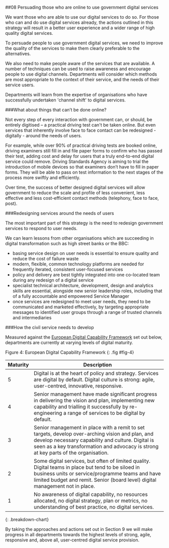 ##08 Persuading those who are online to use government digital services

We want those who are able to use our digital services to do so. For
those who can and do use digital services already, the actions outlined
in this strategy will result in a better user experience and a wider
range of high quality digital services.

To persuade people to use government digital services, we need to
improve the quality of the services to make them clearly preferable to
the alternatives.

We also need to make people aware of the services that are available. A
number of techniques can be used to raise awareness and encourage people
to use digital channels. Departments will consider which methods are
most appropriate to the context of their service, and the needs of their
service users.

Departments will learn from the expertise of organisations who have
successfully undertaken 'channel shift' to digital services.

###What about things that can’t be done online?

Not every step of every interaction with government can, or should, be
entirely digitised – a practical driving test can't be taken online.
But even services that inherently involve face to face contact can be
redesigned - digitally - around the needs of users.

For example, while over 90% of practical driving tests are booked
online, driving examiners still fill in and file paper forms to confirm
who has passed their test, adding cost and delay for users that a truly
end-to-end digital service could remove. Driving Standards Agency is
aiming to trial the introduction of mobile devices so that examiners don’t have to
fill in paper forms. They will be able to pass on test information to
the next stages of the process more swiftly and efficiently.

Over time, the success of better designed digital services will allow
government to reduce the scale and profile of less convenient, less effective
and less cost-efficient contact methods (telephony, face to face, post).

###Redesigning services around the needs of users

The most important part of this strategy is the need to redesign
government services to respond to user needs.

We can learn lessons from other organisations which are succeeding in
digital transformation such as high street banks or the BBC:

-   basing service design on user needs is essential to ensure quality
    and reduce the cost of failure waste
-   modern, flexible, common technology platforms are needed for
    frequently iterated, consistent user-focused services
-   policy and delivery are best tightly integrated into one
    co-located team during any redesign of a digital service
-   specialist technical architecture, development, design and
    analytics skills are essential, alongside new senior leadership
    roles, including that of a fully accountable and empowered Service
    Manager
-   once services are redesigned to meet user needs, they need to be
    communicated and marketed effectively, by targeting appropriate
    messages to identified user groups through a range of trusted
    channels and intermediaries

###How the civil service needs to develop

Measured against the [European Digital Capability Framework](http://ec.europa.eu/information_society/events/cf/dae1009/item-display.cfm?id=5379) set out
below, departments are currently at varying levels of digital maturity.

Figure 4: European Digital Capability Framework
{: .fig #fig-4}

| Maturity | Description                                                          |
| --------------------------- | ------------------------------------------------- |
| 5  | Digital is at the heart of policy and strategy. Services are digital by default. Digital culture is strong: agile, user-centred, innovative, responsive. |
| 4  | Senior management have made significant progress in delivering the vision and plan, implementing new capability and trialling it successfully by re-engineering a range of services to be digital by default. |
| 3  | Senior management in place with a remit to set targets, develop over-arching vision and plan, and develop necessary capability and culture. Digital is seen as a key transformation and advocacy is strong at key parts of the organisation. |
| 2  | Some digital services, but often of limited quality. Digital teams in place but tend to be siloed in business units or service/programme teams and have limited budget and remit. Senior (board level) digital management not in place. |
| 1  | No awareness of digital capability, no resources allocated, no digital strategy, plan or metrics, no understanding of best practice, no digital services. |
{: .breakdown-chart}

By taking the approaches and actions set out in Section 9 we will make
progress in all departments towards the highest levels of strong, agile,
responsive and, above all, user-centred digital service provision.
